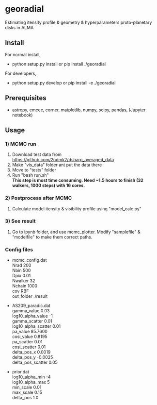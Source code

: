 # georadial
Estimating itensity profile & geometry & hyperparameters proto-planetary disks in ALMA 

## Install 
For normal install, 
* python setup.py install or pip install ./georadial

For developers, 
* python setup.py develop or pip install -e ./georadial
    
## Prerequisites
- astropy, emcee, corner, matplotlib, numpy, scipy, pandas, (Jupyter notebook)

## Usage

### 1) MCMC run
1. Download test data from https://github.com/2ndmk2/dsharp_averaged_data
2. Make "vis_data" folder ant put the data there
3. Move to "tests" folder
4. Run "bash run.sh"  
   **This step is most time consuming. Need ~1.5 hours to finish (32 walkers, 1000 steps) with 16 cores.**
   

### 2) Postprocess after MCMC
1. Calculate model itensity & visibility profile using "model_calc.py"

### 3) See result
1. Go to ipynb folder, and use mcmc_plotter. Modify "samplefile" & "modelfile" to make them correct paths.

### Config files

- mcmc_config.dat  
Nrad 200  
Nbin 500  
Dpix 0.01  
Nwalker 32  
Nchain 1000  
cov RBF  
out_folder ./result  
  
- AS209_paradic.dat  
gamma_value 0.03  
log10_alpha_value -1  
gamma_scatter 0.01  
log10_alpha_scatter 0.01  
pa_value 85.7600  
cosi_value 0.8195  
pa_scatter 0.01  
cosi_scatter 0.01  
delta_pos_x 0.0019  
delta_pos_y -0.0025  
delta_pos_scatter 0.05  

- prior.dat  
log10_alpha_min -4  
log10_alpha_max 5  
min_scale 0.01  
max_scale 0.15  
delta_pos 1.0  

